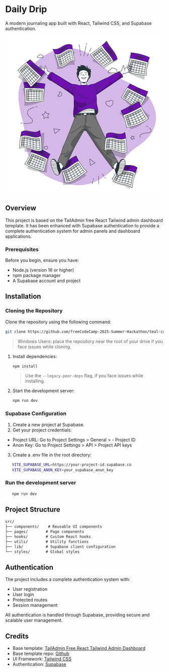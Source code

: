 # Daily Drip

A modern journaling app built with React, Tailwind CSS, and Supabase authentication.

![Daily Drip](./main-page-pic.svg)

## Overview

This project is based on the TailAdmin free React Tailwind admin dashboard template. It has been enhanced with Supabase authentication to provide a complete authentication system for admin panels and dashboard applications.

### Prerequisites

Before you begin, ensure you have:

- Node.js (version 16 or higher)
- npm package manager
- A Supabase account and project

## Installation

### Cloning the Repository

Clone the repository using the following command:

```bash
git clone https://github.com/freeCodeCamp-2025-Summer-Hackathon/teal-cache.git
```

> Windows Users: place the repository near the root of your drive if you face issues while cloning.

1. Install dependencies:

   ```bash
   npm install
   ```

   > Use the `--legacy-peer-deps` flag, if you face issues while installing.

2. Start the development server:
   ```bash
   npm run dev
   ```

### Supabase Configuration

1. Create a new project at Supabase.
2. Get your project credentials:

- Project URL: Go to Project Settings > General > - Project ID
- Anon Key: Go to Project Settings > API > Project API keys

3. Create a .env file in the root directory:

```bash
   VITE_SUPABASE_URL=https://your-project-id.supabase.co
   VITE_SUPABASE_ANON_KEY=your_supabase_anon_key
```

### Run the development server

```bash
   npm run dev
```

## Project Structure

```
src/
├── components/    # Reusable UI components
├── pages/        # Page components
├── hooks/        # Custom React hooks
├── utils/        # Utility functions
├── lib/          # Supabase client configuration
└── styles/       # Global styles
```

## Authentication

The project includes a complete authentication system with:

- User registration
- User login
- Protected routes
- Session management

All authentication is handled through Supabase, providing secure and scalable user management.

## Credits

- Base template: [TailAdmin Free React Tailwind Admin Dashboard](https://tailadmin.com/)
- Base template repo: [Github](https://github.com/TailAdmin/free-react-tailwind-admin-dashboard)
- UI Framework: [Tailwind CSS](https://tailwindcss.com/)
- Authentication: [Supabase](https://supabase.com/)
